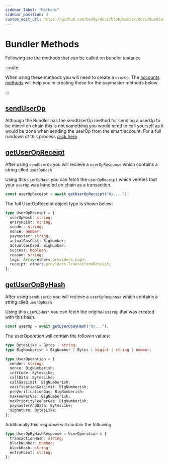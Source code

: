 ```yaml
---
sidebar_label: "Methods"
sidebar_position: 3
custom_edit_url: https://github.com/bcnmy/docs/blob/master/docs/Bundler/integration.mdx
---
```


# Bundler Methods

Following are the methods that can be called on bundler instance

:::note

When using these methods you will need to create a `userOp`. The [accounts methods](/stack/account/methods) will help you in creating these for the paymaster methods below.

:::

## [sendUserOp](https://bcnmy.github.io/biconomy-client-sdk/classes/Bundler.html#sendUserOp)

Although the Bundler has the sendUserOp method for sending a userOp to be mined on chain this is not something you would need to call yourself as it would be done when sending the userOp from the smart account. For a full rundown of this process [click here](/stack/account/methods#senduserop).

## [getUserOpReceipt](https://bcnmy.github.io/biconomy-client-sdk/classes/Bundler.html#getUserOpReceipt)

After using `sendUserOp` you will recieve a `userOpResponse` which contains a string clled `userOpHash`

Using this `userOpHash` you can fetch the `userOpReceipt` which verifies that your `userOp` was handled on chain as a transaction.

```ts
const userOpReceipt = await getUserOpReceipt("0x....");
```

The full UserOpReceipt object type is shown below:

```ts
type UserOpReceipt = {
  userOpHash: string;
  entryPoint: string;
  sender: string;
  nonce: number;
  paymaster: string;
  actualGasCost: BigNumber;
  actualGasUsed: BigNumber;
  success: boolean;
  reason: string;
  logs: Array<ethers.providers.Log>;
  receipt: ethers.providers.TransactionReceipt;
};
```

## [getUserOpByHash](https://bcnmy.github.io/biconomy-client-sdk/classes/Bundler.html#getUserOpByHash)

After using `sendUserOp` you will recieve a `userOpResponse` which contains a string clled `userOpHash`

Using this `userOpHash` you can fetch the original `userOp` that was created with this hash.

```ts
const userOp = await getUserOpByHash("0x...");
```

The userOperation will contain the followin values:

```ts
type BytesLike = Bytes | string;
type BigNumberish = BigNumber | Bytes | bigint | string | number;

type UserOperation = {
  sender: string;
  nonce: BigNumberish;
  initCode: BytesLike;
  callData: BytesLike;
  callGasLimit: BigNumberish;
  verificationGasLimit: BigNumberish;
  preVerificationGas: BigNumberish;
  maxFeePerGas: BigNumberish;
  maxPriorityFeePerGas: BigNumberish;
  paymasterAndData: BytesLike;
  signature: BytesLike;
};
```

Additionally this response will contain the following:

```ts
type UserOpByHashResponse = UserOperation & {
  transactionHash: string;
  blockNumber: number;
  blockHash: string;
  entryPoint: string;
};
```
